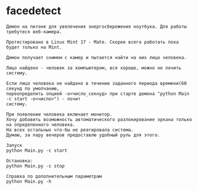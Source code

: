facedetect
==========
	Демон на питоне для увелечения энергосбережения ноутбука. Для работы требутеся веб-камера. 
	
	Протестировано в Linux Mint 17 - Mate. Скорее всего работать пока будет только на Mint. 
	
	Демон получает снимкм с камер и пытается найти на них лицо человека.
	
	Лицо найдено - человек за компьютером, все хорошо, можно не лочить систему.
	
	Если лицо человека не найдено в течении заданного периода времени(60 секунд по умолчанию,
	переопределить опцией -o<число_секнуд> при старте демона "python Main -c start -o<число>") - лочит
	систему.
	
	При появлении человека включает монитор. 
	Хочу добавить возможность автоматического разлокирование эркана только на определенного человека. 
	На всех остальных что-бы не реагировала система. 
	Думаю, за пару вечеров предоставлю удобный руль для этого.

	Запуск
	python Main.py -c start 

	Остановка:
	python Main.py -c stop

	Справка по дополнительным параметрам
	python Main.py -h
